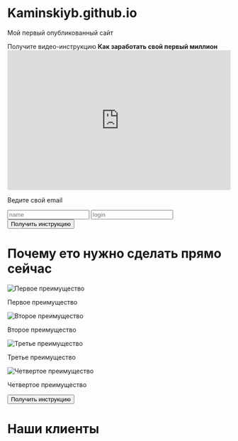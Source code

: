 # Kaminskiyb.github.io
Мой первый опубликованный сайт
<!DOCTYPE html>
<html lang="en">
<head>
    <meta charset="UTF-8">
    <meta name="viewport" content="width=device-width, initial-scale=1, shrink-to-fit=no">
    <title>Как получить милион</title>
    <link rel="stylesheet" href="css/style.css">  
    <link rel="stylesheet" href="css/css/bootstrap.css">
    <link rel="stylesheet" href="css/normailize.css">
    <link rel="stylesheet" href="css/fontawesome-free-5.0.2/">
    <link rel="shortcut icon" href="images/money.jpg" type="images/jpg">
</head>
<body>
   <div class="section">
       <div class="container">
           <div class="row">
               <div class="col-md-12">
                   <div class="header text-center">
                       <span>Получите видео-инструкцию</span>
                       <strong class="text-uppercase">Как заработать свой первый миллион</strong>
                   </div>
               </div>
           </div>
           <div class="row">
               <div class="col-md-7 col-xs-offset-1">
                   <div class="video">
                       <iframe width="100%" height="315" src="https://www.youtube.com/embed/jeTTeLTzDEQ" frameborder="0" gesture="media" allow="encrypted-media" allowfullscreen></iframe>
                   </div>
               </div>
               <div class="col-md-5 col-xs-offset-1">
                   <div class="form">
                       <p class="form-header text-center">Ведите свой email</p>
                       <form action="#">
                           <input type="text" class="form-control input-lg" placeholder="name">
                           <input type="text" class="form-control input-lg" placeholder="login">
                           <button class="btn  btn-lg btn-block form-btn">Получить инструкцию</button>
                       </form>
                   </div>
               </div>
           </div>
       </div>
   </div>
   <div class="section">
       <div class="container">
                <div class="row">
                   <div class="col-lg-12 col-xs-12 col-md-12">
                       <h1 class="section-header text-uppercase text-center">Почему ето нужно     сделать прямо сейчас</h1>
                   </div>
               </div>
               <div class="feature text-center">
                   <div class="row">
                   <div class="col-lg-3 col-md-6">
                       <div class="feature-box">
                           <img src="images/001-summer.png" alt="Первое преимущество">
                           <p>Первое преимущество</p>
                       </div>
                   </div>
                   <div class="col-lg-3 col-md-6">              
                        <div class="feature-box">
                           <img src="images/002-camping.png" alt="Второе преимущество">
                           <p>Второе преимущество</p>
                       </div>
                    </div>
                    <div class="col-lg-3 col-md-6">    
                        <div class="feature-box">
                           <img src="images/003-mountains.png" alt="Третье преимущество">
                           <p>Третье преимущество</p>
                       </div>
                    </div> 
                    <div class="col-lg-3 col-md-6">       
                        <div class="feature-box">
                           <img src="images/004-boarding-pass.png" alt="Четвертое                 преимущество">
                           <p>Четвертое преимущество</p>
                       </div>
                   </div>
               </div>
           </div>
           <button class="btn btn-center  btn-lg form-btn block-center">Получить инструкцию</button>
       </div>
   </div>
   <div class="section">
       <div class="container">
           <div class="row">
                <div class="col-lg-12 col-xs-12 col-md-12">
                       <h1 class="section-text text-uppercase text-center">Наши клиенты</h1>
                </div>
           </div>
           <div class="row text-center ">
               <div class="col-lg-3 z"><img src="images/%D0%A1%D0%BB%D0%BE%D0%B9%208.png" alt=""></div>
               <div class="col-lg-3 z"><img src="images/%D0%A1%D0%BB%D0%BE%D0%B9%209.png" alt=""></div>
               <div class="col-lg-3 z"><img src="images/%D0%A1%D0%BB%D0%BE%D0%B9%2010.png" alt=""></div>
               <div class="col-lg-3 z"><img src="images/%D0%A1%D0%BB%D0%BE%D0%B9%2011.png" alt=""></div>
           </div>
           <div class="row text-center ">
               <div class="col-lg-3 z"><img src="images/%D0%A1%D0%BB%D0%BE%D0%B9%2015.png" alt=""></div>
               <div class="col-lg-3 z"><img src="images/%D0%A1%D0%BB%D0%BE%D0%B9%2012.png" alt=""></div>
               <div class="col-lg-3 z"><img src="images/%D0%A1%D0%BB%D0%BE%D0%B9%2013.png" alt=""></div>
               <div class="col-lg-3 z"><img src="images/%D0%A1%D0%BB%D0%BE%D0%B9%2014.png" alt=""></div>
           </div>
       </div>
   </div>
</body>
</html>
